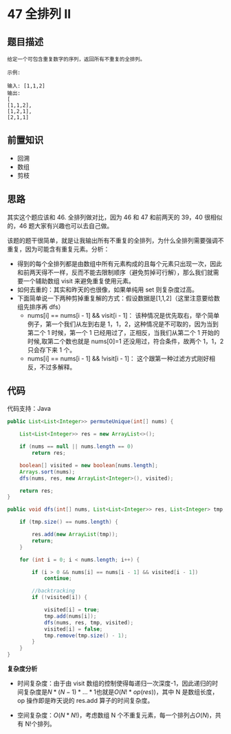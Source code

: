 # 47 全排列 II

## 题目描述

```
给定一个可包含重复数字的序列，返回所有不重复的全排列。

示例:

输入: [1,1,2]
输出:
[
[1,1,2],
[1,2,1],
[2,1,1]
```

## 前置知识

- 回溯
- 数组
- 剪枝

## 思路

其实这个题应该和 46. 全排列做对比，因为 46 和 47 和前两天的 39，40 很相似的，46 题大家有兴趣也可以去自己做。

该题的题干很简单，就是让我输出所有不重复的全排列，为什么全排列需要强调不重复，因为可能含有重复元素。分析：

- 得到的每个全排列都是由数组中所有元素构成的且每个元素只出现一次，因此和前两天得不一样，反而不能去限制顺序（避免剪掉可行解），那么我们就需要一个辅助数组 visit 来避免重复使用元素。
- 如何去重的：其实和昨天的也很像，如果单纯用 set 则复杂度过高。
- 下面简单说一下两种剪掉重复解的方式：假设数据是[1,1,2]（这里注意要给数组先排序再 dfs）
  - nums[i] == nums[i - 1] && visit[i - 1]：
    该种情况是优先取右，举个简单例子，第一个我们从左到右是 1，1，2，这种情况是不可取的，因为当到第二个 1 时候，第一个 1 已经用过了，正相反，当我们从第二个 1 开始的时候,取第二个数也就是 nums[0]=1 还没用过，符合条件，故两个 1，1，2 只会存下来 1 个。
  - nums[i] == nums[i - 1] && !visit[i - 1]：
    这个跟第一种过滤方式刚好相反，不过多解释。

## 代码

代码支持：Java

```java
public List<List<Integer>> permuteUnique(int[] nums) {

    List<List<Integer>> res = new ArrayList<>();

    if (nums == null || nums.length == 0)
        return res;

    boolean[] visited = new boolean[nums.length];
    Arrays.sort(nums);
    dfs(nums, res, new ArrayList<Integer>(), visited);

    return res;
}

public void dfs(int[] nums, List<List<Integer>> res, List<Integer> tmp, boolean[] visited) {

    if (tmp.size() == nums.length) {

        res.add(new ArrayList(tmp));
        return;
    }

    for (int i = 0; i < nums.length; i++) {

        if (i > 0 && nums[i] == nums[i - 1] && visited[i - 1])
            continue;

        //backtracking
        if (!visited[i]) {

            visited[i] = true;
            tmp.add(nums[i]);
            dfs(nums, res, tmp, visited);
            visited[i] = false;
            tmp.remove(tmp.size() - 1);
        }
    }
}
```

**复杂度分析**

- 时间复杂度：由于由 visit 数组的控制使得每递归一次深度-1，因此递归的时间复杂度是$N*(N - 1) * ... * 1$也就是$O(N! * op(res))$，其中 N 是数组长度，op 操作即是昨天说的 res.add 算子的时间复杂度。

- 空间复杂度：$O(N * N!)$，考虑数组 N 个不重复元素，每一个排列占$O(N)$，共有 N!个排列。
